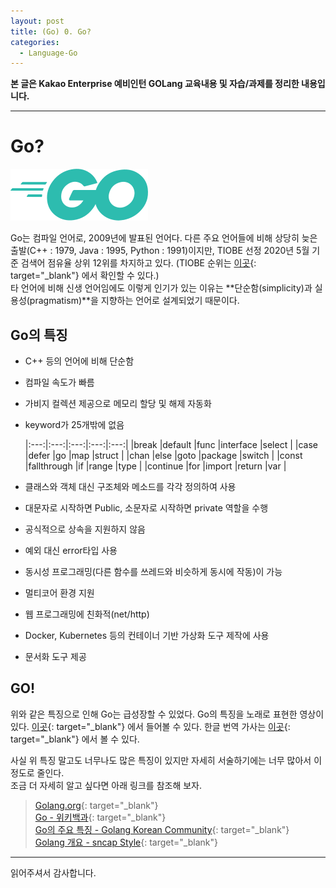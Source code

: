 ```yaml
---
layout: post
title: (Go) 0. Go?
categories:
  - Language-Go
---
```


**본 글은 Kakao Enterprise 예비인턴 GOLang 교육내용 및 자습/과제를 정리한 내용입니다.**

---

# Go?

![go_logo](/assets/images/Go/0_preview/go.png)

Go는 컴파일 언어로, 2009년에 발표된 언어다. 다른 주요 언어들에 비해 상당히 늦은 출발(C++ : 1979, Java : 1995, Python : 1991)이지만, TIOBE 선정 2020년 5월 기준 검색어 점유율 상위 12위를 차지하고 있다. (TIOBE 순위는 [이곳](https://www.tiobe.com/tiobe-index/){: target="\_blank"} 에서 확인할 수 있다.)  
타 언어에 비해 신생 언어임에도 이렇게 인기가 있는 이유는 **단순함(simplicity)과 실용성(pragmatism)**을 지향하는 언어로 설계되었기 때문이다.

## Go의 특징

- C++ 등의 언어에 비해 단순함
- 컴파일 속도가 빠름
- 가비지 컬렉션 제공으로 메모리 할당 및 해제 자동화
- keyword가 25개밖에 없음

  |:---:|:---:|:---:|:---:|:---:|
  |break |default |func |interface |select |
  |case |defer |go |map |struct |
  |chan |else |goto |package |switch |
  |const |fallthrough |if |range |type |
  |continue |for |import |return |var |

- 클래스와 객체 대신 구조체와 메소드를 각각 정의하여 사용
- 대문자로 시작하면 Public, 소문자로 시작하면 private 역할을 수행
- 공식적으로 상속을 지원하지 않음
- 예외 대신 error타입 사용
- 동시성 프로그래밍(다른 함수를 쓰레드와 비슷하게 동시에 작동)이 가능
- 멀티코어 환경 지원
- 웹 프로그래밍에 친화적(net/http)
- Docker, Kubernetes 등의 컨테이너 기반 가상화 도구 제작에 사용
- 문서화 도구 제공

## GO!

위와 같은 특징으로 인해 Go는 급성장할 수 있었다. Go의 특징을 노래로 표현한 영상이 있다. [이곳](https://youtu.be/LJvEIjRBSDA){: target="\_blank"} 에서 들어볼 수 있다. 한글 번역 가사는 [이곳](<https://namu.wiki/w/Go(%ED%94%84%EB%A1%9C%EA%B7%B8%EB%9E%98%EB%B0%8D%20%EC%96%B8%EC%96%B4)#s-7>){: target="\_blank"} 에서 볼 수 있다.

사실 위 특징 말고도 너무나도 많은 특징이 있지만 자세히 서술하기에는 너무 많아서 이정도로 줄인다.  
조금 더 자세히 알고 싶다면 아래 링크를 참조해 보자.

> [Golang.org](https://golang.org/){: target="\_blank"}  
> [Go - 위키백과](<https://ko.wikipedia.org/wiki/Go_(%ED%94%84%EB%A1%9C%EA%B7%B8%EB%9E%98%EB%B0%8D_%EC%96%B8%EC%96%B4)>){: target="\_blank"}  
> [Go의 주요 특징 - Golang Korean Community](https://golangkorea.github.io/post/go-start/feature/){: target="\_blank"}  
> [Golang 개요 - sncap Style](https://sncap.tistory.com/878){: target="\_blank"}

---

읽어주셔서 감사합니다.

